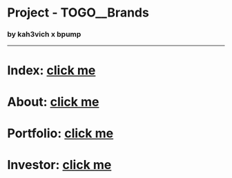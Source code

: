 # Project - TOGO\_\_Brands

### by kah3vich x bpump

<hr />

# Index: [click me](https://kah3vich.github.io/TOGO__Brands/public/index.html)

# About: [click me](https://kah3vich.github.io/TOGO__Brands/public/about.html)

# Portfolio: [click me](https://kah3vich.github.io/TOGO__Brands/public/portfolio.html)

# Investor: [click me](https://kah3vich.github.io/TOGO__Brands/public/investor.html)
